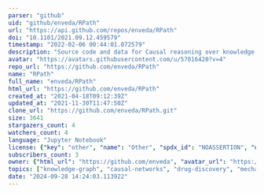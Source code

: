 ```yaml
---
parser: "github"
uid: "github/enveda/RPath"
url: "https://api.github.com/repos/enveda/RPath"
doi: "10.1101/2021.09.12.459579"
timestamp: "2022-02-06 00:44:01.072579"
description: "Source code and data for Causal reasoning over knowledge graphs leveraging drug-perturbed and disease-specific transcriptomic signatures for drug discovery"
avatar: "https://avatars.githubusercontent.com/u/57016420?v=4"
repo_url: "https://github.com/enveda/RPath"
name: "RPath"
full_name: "enveda/RPath"
html_url: "https://github.com/enveda/RPath"
created_at: "2021-04-18T09:12:39Z"
updated_at: "2021-11-30T11:47:50Z"
clone_url: "https://github.com/enveda/RPath.git"
size: 3641
stargazers_count: 4
watchers_count: 4
language: "Jupyter Notebook"
license: {"key": "other", "name": "Other", "spdx_id": "NOASSERTION", "url": null, "node_id": "MDc6TGljZW5zZTA="}
subscribers_count: 3
owner: {"html_url": "https://github.com/enveda", "avatar_url": "https://avatars.githubusercontent.com/u/57016420?v=4", "login": "enveda", "type": "Organization"}
topics: ["knowledge-graph", "causal-networks", "drug-discovery", "mechanism-of-action", "transcriptomics", "network-biology"]
date: "2024-09-28 14:24:03.113922"
---
```

